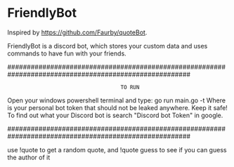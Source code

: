 # FriendlyBot

Inspired by https://github.com/Faurby/quoteBot.

FriendlyBot is a discord bot, which stores your custom data and uses commands to have fun with your friends.

#######################################################################################################

                                        TO RUN


Open your windows powershell terminal and type:
go run main.go -t <TOKEN>
Where <TOKEN> is your personal bot token that should not be leaked anywhere. Keep it safe! To find out what your Discord bot <TOKEN> is search "Discord bot Token" in google.


#######################################################################################################

use !quote to get a random quote, and !quote guess <person> to see if you can guess the author of it

